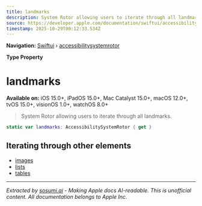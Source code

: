 ```yaml
---
title: landmarks
description: System Rotor allowing users to iterate through all landmarks.
source: https://developer.apple.com/documentation/swiftui/accessibilitysystemrotor/landmarks
timestamp: 2025-10-29T00:12:33.534Z
---
```


**Navigation:** [Swiftui](/documentation/swiftui) › [accessibilitysystemrotor](/documentation/swiftui/accessibilitysystemrotor)

**Type Property**

# landmarks

**Available on:** iOS 15.0+, iPadOS 15.0+, Mac Catalyst 15.0+, macOS 12.0+, tvOS 15.0+, visionOS 1.0+, watchOS 8.0+

> System Rotor allowing users to iterate through all landmarks.

```swift
static var landmarks: AccessibilitySystemRotor { get }
```

## Iterating through other elements

- [images](/documentation/swiftui/accessibilitysystemrotor/images)
- [lists](/documentation/swiftui/accessibilitysystemrotor/lists)
- [tables](/documentation/swiftui/accessibilitysystemrotor/tables)

---

*Extracted by [sosumi.ai](https://sosumi.ai) - Making Apple docs AI-readable.*
*This is unofficial content. All documentation belongs to Apple Inc.*
